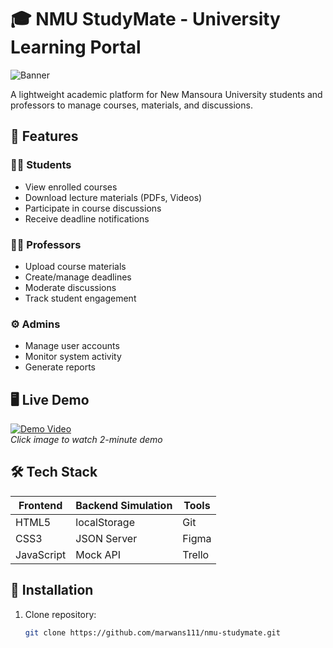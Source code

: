 # 🎓 NMU StudyMate - University Learning Portal
![Banner](./assets/images/banner.png)

A lightweight academic platform for New Mansoura University students and professors to manage courses, materials, and discussions.

## 🌟 Features
### 👨‍🎓 Students
- View enrolled courses
- Download lecture materials (PDFs, Videos)
- Participate in course discussions
- Receive deadline notifications

### 👨‍🏫 Professors
- Upload course materials
- Create/manage deadlines
- Moderate discussions
- Track student engagement

### ⚙️ Admins
- Manage user accounts
- Monitor system activity
- Generate reports

## 🖥️ Live Demo
[![Demo Video](./assets/images/thumbnail.png)](https://youtu.be/demo-link)  
*Click image to watch 2-minute demo*

## 🛠️ Tech Stack
| Frontend | Backend Simulation | Tools |
|----------|--------------------|-------|
| HTML5    | localStorage       | Git   |
| CSS3     | JSON Server        | Figma |
| JavaScript | Mock API         | Trello|

## 🚀 Installation
1. Clone repository:
   ```bash
   git clone https://github.com/marwans111/nmu-studymate.git
